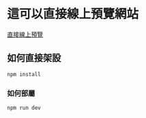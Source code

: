 # 這可以直接線上預覽網站

[直接線上預覽](https://liuwaiting203.github.io/card-vue-project-practice/)

## 如何直接架設

```sh
npm install
```

### 如何部屬

```sh
npm run dev
```
